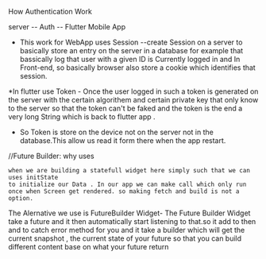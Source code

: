  

 How Authentication Work

  server -- Auth -- Flutter Mobile App
  
  * This work for WebApp  uses Session --create Session on a server to basically  store an entry on the server in a database for example  that bassically log that user with  a given  ID is Currently  logged in  and   In Front-end, so basically browser also store a cookie which identifies that session.

  *In flutter use Token - Once the user logged in such a token is generated on the server with the certain algorithem and certain private key that only know to the server so that the token can't be faked and the token is the end a very long String which is back to flutter app .

  * So Token is store on the device  not on the server not in the database.This allow us read it form there when the app restart. 

  //Future Builder: why uses
   
    when we are building a statefull widget here simply such that we can uses initState
    to initialize our Data . In our app we can make call which only run once when Screen get rendered. so making fetch and build is not a option.

 The Alernative we use is FutureBuilder Widget- The Future Builder Widget take a future
 and it then automatically start listening to that.so it add to then and to catch 
 error method for you and it take a builder which will get the current snapshot , the current state of your future  so that you can build different content base on what your future return


 